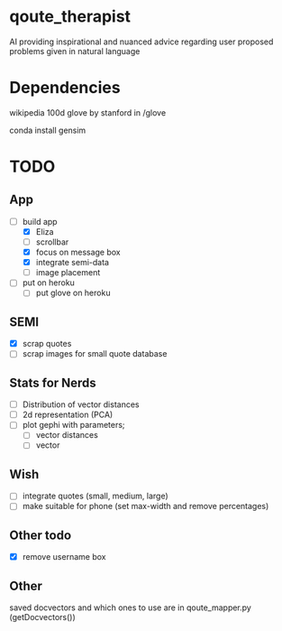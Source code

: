 # qoute_therapist
AI providing inspirational and nuanced advice regarding user proposed problems given in natural language

# Dependencies

wikipedia 100d glove by stanford in /glove

conda install gensim

# TODO

## App

- [ ] build app 
  - [X] Eliza  
  - [ ] scrollbar
  - [X] focus on message box
  - [X] integrate semi-data
  - [ ] image placement
- [ ] put on heroku
  - [ ] put glove on heroku

## SEMI

- [X] scrap quotes
- [ ] scrap images for small quote database
 
## Stats for Nerds

- [ ] Distribution of vector distances
- [ ] 2d representation (PCA)
- [ ] plot gephi with parameters;
  - [ ] vector distances
  - [ ] vector

## Wish

- [ ] integrate quotes (small, medium, large)
- [ ] make suitable for phone (set max-width and remove percentages)

## Other todo

- [X] remove username box


## Other

saved docvectors and which ones to use are in qoute_mapper.py (getDocvectors())
